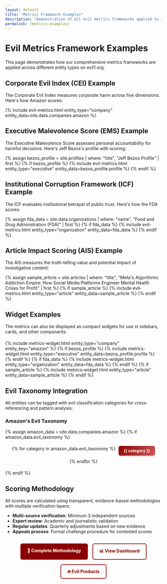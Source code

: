 ```yaml
---
layout: default
title: "Metrics Framework Examples"
description: "Demonstration of all evil metrics frameworks applied to real entities"
permalink: /metrics-examples/
---
```


# Evil Metrics Framework Examples

This page demonstrates how our comprehensive metrics frameworks are applied across different entity types on evil1.org.

## Corporate Evil Index (CEI) Example

The Corporate Evil Index measures corporate harm across five dimensions. Here's how Amazon scores:

{% include evil-metrics.html entity_type="company" entity_data=site.data.companies.amazon %}

## Executive Malevolence Score (EMS) Example

The Executive Malevolence Score assesses personal accountability for harmful decisions. Here's Jeff Bezos's profile with scoring:

{% assign bezos_profile = site.profiles | where: "title", "Jeff Bezos Profile" | first %}
{% if bezos_profile %}
{% include evil-metrics.html entity_type="executive" entity_data=bezos_profile.profile %}
{% endif %}

## Institutional Corruption Framework (ICF) Example

The ICF evaluates institutional betrayal of public trust. Here's how the FDA scores:

{% assign fda_data = site.data.organizations | where: "name", "Food and Drug Administration (FDA)" | first %}
{% if fda_data %}
{% include evil-metrics.html entity_type="organization" entity_data=fda_data %}
{% endif %}

## Article Impact Scoring (AIS) Example

The AIS measures the truth-telling value and potential impact of investigative content:

{% assign sample_article = site.articles | where: "title", "Meta's Algorithmic Addiction Empire: How Social Media Platforms Engineer Mental Health Crises for Profit" | first %}
{% if sample_article %}
{% include evil-metrics.html entity_type="article" entity_data=sample_article %}
{% endif %}

## Widget Examples

The metrics can also be displayed as compact widgets for use in sidebars, cards, and other components:

<div style="display: flex; gap: 20px; flex-wrap: wrap; justify-content: center; margin: 20px 0;">
    {% include metrics-widget.html entity_type="company" entity_key="amazon" %}
    {% if bezos_profile %}
    {% include metrics-widget.html entity_type="executive" entity_data=bezos_profile.profile %}
    {% endif %}
    {% if fda_data %}
    {% include metrics-widget.html entity_type="organization" entity_data=fda_data %}
    {% endif %}
    {% if sample_article %}
    {% include metrics-widget.html entity_type="article" entity_data=sample_article %}
    {% endif %}
</div>

## Evil Taxonomy Integration

All entities can be tagged with evil classification categories for cross-referencing and pattern analysis:

### Amazon's Evil Taxonomy
{% assign amazon_data = site.data.companies.amazon %}
{% if amazon_data.evil_taxonomy %}
<div class="taxonomy-display">
    {% for category in amazon_data.evil_taxonomy %}
        <span class="taxonomy-tag-large">{{ category }}</span>
    {% endfor %}
</div>
{% endif %}

## Scoring Methodology

All scores are calculated using transparent, evidence-based methodologies with multiple verification layers:

- **Multi-source verification**: Minimum 3 independent sources
- **Expert review**: Academic and journalistic validation  
- **Regular updates**: Quarterly adjustments based on new evidence
- **Appeals process**: Formal challenge procedure for contested scores

<div class="methodology-links">
    <a href="/docs/comprehensive-metrics-methodology/" class="btn-primary">📖 Complete Methodology</a>
    <a href="/metrics-dashboard/" class="btn-secondary">📊 View Dashboard</a>
    <a href="/evil-products/" class="btn-secondary">🔥 Evil Products</a>
</div>

<style>
.taxonomy-display {
    display: flex;
    flex-wrap: wrap;
    gap: 10px;
    margin: 20px 0;
    justify-content: center;
}

.taxonomy-tag-large {
    background: linear-gradient(135deg, #8B0000 0%, #CD5C5C 100%);
    color: #fff;
    padding: 8px 16px;
    border-radius: 6px;
    font-weight: bold;
    font-size: 0.9em;
    box-shadow: 0 2px 4px rgba(139, 0, 0, 0.3);
}

.methodology-links {
    display: flex;
    justify-content: center;
    gap: 15px;
    margin: 30px 0;
    flex-wrap: wrap;
}

.btn-primary,
.btn-secondary {
    padding: 12px 20px;
    text-decoration: none;
    border-radius: 6px;
    font-weight: bold;
    transition: all 0.3s ease;
    border: 2px solid;
}

.btn-primary {
    background: #8B0000;
    color: #fff;
    border-color: #8B0000;
}

.btn-primary:hover {
    background: #CD5C5C;
    border-color: #CD5C5C;
}

.btn-secondary {
    background: #fff;
    color: #8B0000;
    border-color: #8B0000;
}

.btn-secondary:hover {
    background: #8B0000;
    color: #fff;
}

/* Responsive */
@media (max-width: 768px) {
    .methodology-links {
        flex-direction: column;
        align-items: center;
    }
    
    .taxonomy-display {
        justify-content: flex-start;
    }
}
</style>